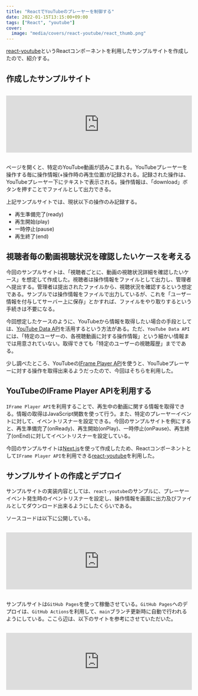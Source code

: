 ```yaml
---
title: "ReactでYouTubeのプレーヤーを制御する"
date: 2022-01-15T13:15:00+09:00
tags: ["React", "youtube"]
cover:
  image: "media/covers/react-youtube/react_thumb.png"
---
```


[react-youtube](https://github.com/tjallingt/react-youtube)というReactコンポーネントを利用したサンプルサイトを作成したので、紹介する。

## 作成したサンプルサイト

<iframe class="hatenablogcard" style="width:100%;height:155px;margin:15px 0;max-width:680px;" title="https://youtube-iframe.kouya17.com" src="https://hatenablog.com/embed?url=https://youtube-iframe.kouya17.com/" frameborder="0" scrolling="no"></iframe>

ページを開くと、特定のYouTube動画が読みこまれる。YouTubeプレーヤーを操作する毎に操作情報(+操作時の再生位置)が記録される。記録された操作は、YouTubeプレーヤー下にテキストで表示される。操作情報は、「download」ボタンを押すことでファイルとして出力できる。

上記サンプルサイトでは、現状以下の操作のみ記録する。

- 再生準備完了(ready)
- 再生開始(play)
- 一時停止(pause)
- 再生終了(end)

## 視聴者毎の動画視聴状況を確認したいケースを考える

今回のサンプルサイトは、「視聴者ごとに、動画の視聴状況詳細を確認したいケース」を想定して作成した。視聴者は操作情報をファイルとして出力し、管理者へ提出する。管理者は提出されたファイルから、視聴状況を確認するという想定である。サンプルでは操作情報をファイルで出力しているが、これを「ユーザー情報を付与してサーバー上に保存」とかすれば、ファイルをやり取りするという手続きは不要になる。

今回想定したケースのように、YouTubeから情報を取得したい場合の手段としては、[YouTube Data API](https://developers.google.com/youtube/v3/getting-started?hl=ja)を活用するという方法がある。ただ、`YouTube Data API`には、「特定のユーザーの、各視聴動画に対する操作情報」という細かい情報までは用意されていない。取得できても「特定のユーザーの視聴履歴」までである。

少し調べたところ、YouTubeの[IFrame Player API](https://developers.google.com/youtube/iframe_api_reference)を使うと、YouTubeプレーヤーに対する操作を取得出来るようだったので、今回はそちらを利用した。

## YouTubeのIFrame Player APIを利用する

`IFrame Player API`を利用することで、再生中の動画に関する情報を取得できる。情報の取得はJavaScript関数を使って行う。また、特定のプレーヤーイベントに対して、イベントリスナーを設定できる。今回のサンプルサイトを例にすると、再生準備完了(onReady)、再生開始(onPlay)、一時停止(onPause)、再生終了(onEnd)に対してイベントリスナーを設定している。

今回のサンプルサイトは[Next.js](https://nextjs.org/)を使って作成したため、Reactコンポーネントとして`IFrame Player API`を利用できる[react-youtube](https://github.com/tjallingt/react-youtube)を利用した。

## サンプルサイトの作成とデプロイ

サンプルサイトの実装内容としては、`react-youtube`のサンプルに、プレーヤーイベント発生時のイベントリスナーを設定し、操作情報を画面に出力及びファイルとしてダウンロード出来るようにしたくらいである。

ソースコードは以下に公開している。

<iframe class="hatenablogcard" style="width:100%;height:155px;margin:15px 0;max-width:680px;" title="kouya17/youtube-iframe" src="https://hatenablog.com/embed?url=https://github.com/kouya17/youtube-iframe" frameborder="0" scrolling="no"></iframe>

サンプルサイトは`GitHub Pages`を使って稼働させている。`GitHub Pages`へのデプロイは、`GitHub Actions`を利用して、`main`ブランチ更新時に自動で行われるようにしている。ここら辺は、以下のサイトを参考にさせていただいた。

<iframe class="hatenablogcard" style="width:100%;height:155px;margin:15px 0;max-width:680px;" title="Next.js アプリを GitHub Actions でビルドして GitHub Pages で公開する｜まくろぐ" src="https://hatenablog.com/embed?url=https://maku.blog/p/au8ju6g/" frameborder="0" scrolling="no"></iframe>
